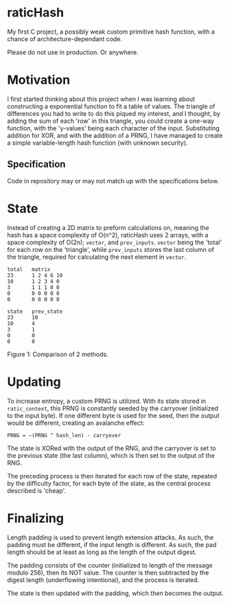 # raticHash

My first C project, a possibly weak custom primitive hash function, with a chance of architecture-dependant code.

Please do not use in production. Or anywhere.

# Motivation

I first started thinking about this project when I was learning about constructing a exponential function to fit a table of values. The triangle of differences you had to write to do this piqued my interest, and I thought, by adding the sum of each 'row' in this triangle, you could create a one-way function, with the 'y-values' being each character of the input. Substituting addition for XOR, and with the addition of a PRNG, I have managed to create a simple variable-length hash function (with unknown security).

## Specification

Code in repository may or may not match up with the specifications below.

# State

Instead of creating a 2D matrix to preform calculations on, meaning the hash has a space complexity of O(n^2), raticHash uses 2 arrays, with a space complexity of O(2n); `vector`, and `prev_inputs`. `vector` being the 'total' for each row on the 'triangle', while `prev_inputs` stores the last column of the triangle, required for calculating the next element in `vector`.

```
total   matrix
23      1 2 4 6 10
10      1 2 3 4 0
3       1 1 1 0 0
0       0 0 0 0 0
0       0 0 0 0 0

state   prev_state
23      10
10      4
3       1
0       0
0       0
```
Figure 1: Comparison of 2 methods.


# Updating

To increase entropy, a custom PRNG is utilized. With its state stored in `ratic_context`, this PRNG is constantly seeded by the carryover (initialized to the input byte). If one different byte is used for the seed, then the output would be different, creating an avalanche effect:

```
PRNG = ~(PRNG ^ hash_len) - carryover
```

The state is XORed with the output of the RNG, and the carryover is set to the previous state (the last column), which is then set to the output of the RNG.

The preceding process is then iterated for each row of the state, repeated by the difficulty factor, for each byte of the state, as the central process described is 'cheap'.

# Finalizing

Length padding is used to prevent length extension attacks. As such, the padding must be different, if the input length is different. As such, the pad length should be at least as long as the length of the output digest.

The padding consists of the counter (initialized to length of the message modulo 256), then its NOT value. The counter is then subtracted by the digest length (underflowing intentional), and the process is iterated.

The state is then updated with the padding, which then becomes the output.

